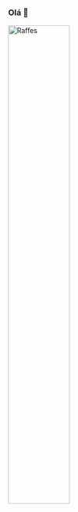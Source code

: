 ### Olá 👋

<img  width="50%" src="https://github-readme-stats.vercel.app/api/top-langs/?username=Raffes&layout=compact&theme=dracula" alt="Raffes" />

<!--
<img src="https://github-readme-stats.vercel.app/api?username=Raffes&show_icons=true&theme=dracula" alt="Raffes"/> 


**Raffes/Raffes** is a ✨ _special_ ✨ repository because its `README.md` (this file) appears on your GitHub profile.

Here are some ideas to get you started:

- 🔭 I’m currently working on ...
- 🌱 I’m currently learning ...
- 👯 I’m looking to collaborate on ...
- 🤔 I’m looking for help with ...
- 💬 Ask me about ...
- 📫 How to reach me: ...
- 😄 Pronouns: ...
- ⚡ Fun fact: ...
-->
